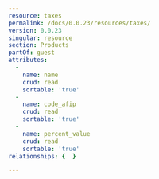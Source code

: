 ```yaml
---
resource: taxes
permalink: /docs/0.0.23/resources/taxes/
version: 0.0.23
singular: resource
section: Products
partOf: guest
attributes:
  -
    name: name
    crud: read
    sortable: 'true'
  -
    name: code_afip
    crud: read
    sortable: 'true'
  -
    name: percent_value
    crud: read
    sortable: 'true'
relationships: {  }

---
```


